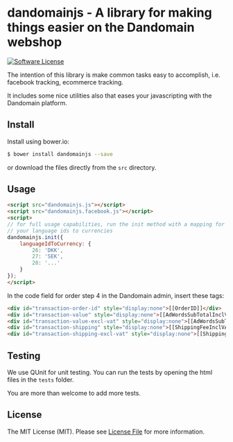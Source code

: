 # dandomainjs - A library for making things easier on the Dandomain webshop

[![Software License][ico-license]](LICENSE)

The intention of this library is make common tasks easy to accomplish, i.e. facebook tracking, ecommerce tracking.

It includes some nice utilities also that eases your javascripting with the Dandomain platform.

## Install
Install using bower.io:
``` bash
$ bower install dandomainjs --save
```

or download the files directly from the `src` directory.

## Usage
``` html
<script src="dandomainjs.js"></script>
<script src="dandomainjs.facebook.js"></script>
<script>
// for full usage capabilities, run the init method with a mapping for
// your language ids to currencies
dandomainjs.init({
    languageIdToCurrency: {
        26: 'DKK',
        27: 'SEK',
        28: '...'
    }
});
</script>
```

In the code field for order step 4 in the Dandomain admin, insert these tags:
``` html
<div id="transaction-order-id" style="display:none">[[OrderID]]</div>
<div id="transaction-value" style="display:none">[[AdWordsSubTotalInclVAT]]</div>
<div id="transaction-value-excl-vat" style="display:none">[[AdWordsSubTotalExclVAT]]</div>
<div id="transaction-shipping" style="display:none">[[ShippingFeeInclVAT]]</div>
<div id="transaction-shipping-excl-vat" style="display:none">[[ShippingFeeExclVAT]]</div>
```


## Testing
We use QUnit for unit testing. You can run the tests by opening the html files in the `tests` folder.

You are more than welcome to add more tests.

## License

The MIT License (MIT). Please see [License File](LICENSE.md) for more information.

[ico-license]: https://img.shields.io/badge/license-MIT-brightgreen.svg?style=flat-square
